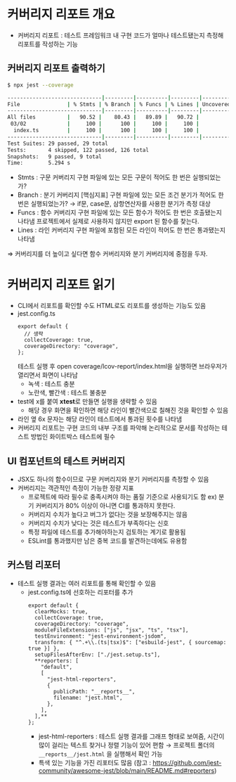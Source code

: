 # 커버리지 리포트 개요

- 커버리지 리포트 : 테스트 프레임워크 내 구현 코드가 얼마나 테스트됐는지 측정해 리포트를 작성하는 기능

## 커버리지 리포트 출력하기

```bash
$ npx jest --coverage
```

```bash
------------------------------|---------|----------|---------|---------|---------
File               | % Stmts | % Branch | % Funcs | % Lines | Uncovered Line #s
------------------------------|---------|----------|---------|---------|---------
All files          |   90.52 |    80.43 |   89.89 |   90.72 |
 03/02             |     100 |      100 |     100 |     100 |
  index.ts         |     100 |      100 |     100 |     100 |
------------------------------|---------|----------|---------|---------|---------
Test Suites: 29 passed, 29 total
Tests:       4 skipped, 122 passed, 126 total
Snapshots:   9 passed, 9 total
Time:        5.294 s
```

- Stmts : 구문 커버리지
  구현 파일에 있는 모든 구문이 적어도 한 번은 실행되었는가?
- Branch : 분기 커버리지 [핵심지표]
  구현 파일에 있는 모든 조건 분기가 적어도 한 번은 실행되었는가?
  → if문, case문, 삼항연산자를 사용한 분기가 측정 대상
- Funcs : 함수 커버리지
  구현 파일에 있는 모든 함수가 적어도 한 번은 호출됐는지 나타냄
  프로젝트에서 실제로 사용하지 않지만 export 된 함수를 찾는다.
- Lines : 라인 커버리지
  구현 파일에 포함된 모든 라인이 적어도 한 번은 통과됐는지 나타냄

⇒ 커버리지를 더 높이고 싶다면 함수 커버리지와 분기 커버리지에 중점을 두자.

# 커버리지 리포트 읽기

- CLI에서 리포트를 확인할 수도 HTML로도 리포트를 생성하는 기능도 있음
- jest.config.ts
  ```tsx
  export default {
    // 생략
    collectCoverage: true,
    coverageDirectory: "coverage",
  };
  ```
  테스트 실행 후 open coverage/lcov-report/index.html을 실행하면 브라우저가 열리면서 화면이 나타남
  - 녹색 : 테스트 충분
  - 노란색, 빨간색 : 테스트 불충분
- test에 x를 붙여 **xtest**로 만들면 실행을 생략할 수 있음
  - 해당 경우 화면을 확인하면 해당 라인이 빨간색으로 칠해진 것을 확인할 수 있음
- 라인 옆 6x 문자는 해당 라인이 테스트에서 통과된 횟수를 나타냄
- 커버리지 리포트는 구현 코드의 내부 구조를 파악해 논리적으로 문서를 작성하는 테스트 방법인 화이트박스 테스트에 필수

## UI 컴포넌트의 테스트 커버리지

- JSX도 하나의 함수이므로 구문 커버리지와 분기 커버리지를 측정할 수 있음
- 커버리지는 객관적인 측정이 가능한 정량 지표
  - 프로젝트에 따라 필수로 충족시켜야 하는 품질 기준으로 사용되기도 함
    ex) 분기 커버리지가 80% 이상이 아니면 CI를 통과하지 못한다.
  - 커버리지 수치가 높다고 버그가 없다는 것을 보장해주지는 않음
  - 커버리지 수치가 낮다는 것은 테스트가 부족하다는 신호
  - 특정 파일에 테스트를 추가해야하는지 검토하는 계기로 활용됨
  - ESLint를 통과했지만 남은 중복 코드를 발견하는데에도 유용함

## 커스텀 리포터

- 테스트 실행 결과는 여러 리포트를 통해 확인할 수 있음
  - jest.config.ts에 선호하는 리포터를 추가
    ```tsx
    export default {
      clearMocks: true,
      collectCoverage: true,
      coverageDirectory: "coverage",
      moduleFileExtensions: ["js", "jsx", "ts", "tsx"],
      testEnvironment: "jest-environment-jsdom",
      transform: { "^.+\\.(ts|tsx)$": ["esbuild-jest", { sourcemap: true }] },
      setupFilesAfterEnv: ["./jest.setup.ts"],
      **reporters: [
        "default",
        [
          "jest-html-reporters",
          {
            publicPath: "__reports__",
            filename: "jest.html",
          },
        ],
      ],**
    };
    ```
    - jest-html-reporters : 테스트 실행 결과를 그래프 형태로 보여줌, 시간이 많이 걸리는 텍스트 찾거나 정렬 기능이 있어 편함
      → 프로젝트 폴더의 `__reports__/jest.html` 을 실행해서 확인 가능
    - 특색 있는 기능을 가진 리포터도 많음 (참고 : https://github.com/jest-community/awesome-jest/blob/main/README.md#reporters)
